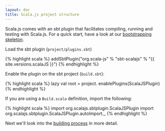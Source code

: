 ```yaml
---
layout: doc
title: Scala.js project structure
---
```



Scala.js comes with an sbt plugin that facilitates compiling, running and testing with Scala.js. For a quick start, 
have a look at our [bootstrapping skeleton](https://github.com/sjrd/scala-js-example-app).

Load the sbt plugin (`project/plugins.sbt`)

{% highlight scala %}
addSbtPlugin("org.scala-js" % "sbt-scalajs" % "{{ site.versions.scalaJS }}")
{% endhighlight %}

Enable the plugin on the sbt project (`build.sbt`):

{% highlight scala %}
lazy val root = project.
  enablePlugins(ScalaJSPlugin)
{% endhighlight %}

If you are using a `Build.scala` definition, import the following:

{% highlight scala %}
import org.scalajs.sbtplugin.ScalaJSPlugin
import org.scalajs.sbtplugin.ScalaJSPlugin.autoImport._
{% endhighlight %}

Next we'll look into the [building process](building.html) in more detail.
